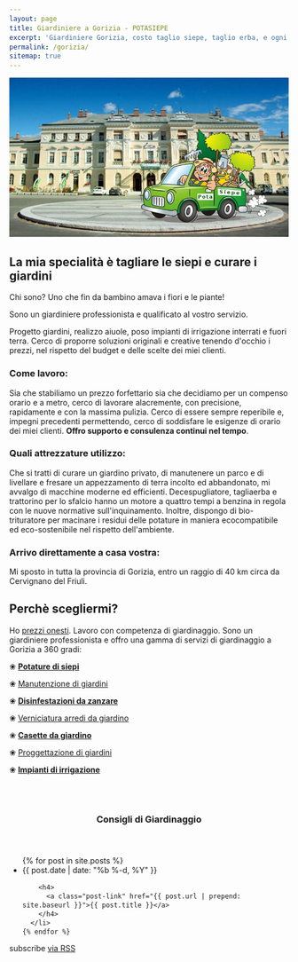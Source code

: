 ```yaml
---
layout: page
title: Giardiniere a Gorizia - POTASIEPE
excerpt: 'Giardiniere Gorizia, costo taglio siepe, taglio erba, e ogni altra manutenzione del giardino e del verde al giusto prezzo! POTASIEPE, giardinaggio a Gorizia'
permalink: /gorizia/
sitemap: true
---
```

<img src="/img/gorizia.jpg" alt="Giardinaggio Gorizia, Giardiniere Gorizia" title="Giardinaggio Gorizia, Giardiniere Gorizia per taglio siepe low cost e tutti i lavori di giardinaggio di cui hai bisogno">

## La mia specialità è tagliare le siepi e curare i giardini
Chi sono? Uno che fin da bambino amava i fiori e le piante!

Sono un giardiniere professionista e qualificato al vostro servizio.

Progetto giardini, realizzo aiuole, poso impianti di irrigazione interrati e fuori terra. Cerco di proporre soluzioni originali e creative tenendo d'occhio i prezzi, nel rispetto del budget e delle scelte dei miei clienti.

### Come lavoro:
Sia che stabiliamo un prezzo forfettario sia che decidiamo per un compenso orario e a metro, cerco di lavorare alacremente, con precisione, rapidamente e con la massima pulizia.
Cerco di essere sempre reperibile e, impegni precedenti permettendo, cerco di soddisfare le esigenze di orario dei miei clienti. **Offro supporto e consulenza continui nel tempo**.

### Quali attrezzature utilizzo:
Che si tratti di curare un giardino privato, di manutenere un parco e di livellare e fresare un appezzamento di terra incolto ed abbandonato, mi avvalgo di macchine moderne ed efficienti. Decespugliatore, tagliaerba e trattorino per lo sfalcio hanno un motore a quattro tempi a benzina in regola con le nuove normative sull'inquinamento. Inoltre, dispongo di bio-trituratore per macinare i residui delle potature in maniera ecocompatibile ed eco-sostenibile nel rispetto dell'ambiente.

### Arrivo direttamente a casa vostra:
 Mi sposto in tutta la provincia di Gorizia, entro un raggio di 40 km circa da Cervignano del Friuli.


## Perchè scegliermi?
Ho <a href="/prezzi/" title="scopri Prezzi Giardiniere, Costo Taglio Siepe Gorizia">prezzi onesti</a>.
Lavoro con competenza di giardinaggio. Sono un giardiniere professionista e offro una gamma di
servizi di giardinaggio a Gorizia a 360 gradi:

<div class="page-content">
  <p>&#10048; <a href="/servizi-di-giardinaggio/potature-di-siepi" title="Potature di siepi"><b>Potature di siepi</b> </a>  </p>
  <p>&#10048; <a href="/servizi-di-giardinaggio/manutenzione-di-giardini-e-terrazze" title="Manutenzione di giardini e terrazze">Manutenzione di giardini</a>  </p>
  <p>&#10048; <a href="/servizi-di-giardinaggio/disinfestazioni" title="Disinfestazioni da zanzare e altri insetti"><b>Disinfestazioni da zanzare</b></a>  </p>
  <p>&#10048; <a href="/servizi-di-giardinaggio/verniciatura-arredi-da-giardino" title="Verniciatura arredi da giardino">Verniciatura arredi da giardino</a>  </p>
  <p>&#10048; <a href="/shop-online/casette-da-giardino" title=""> <b>Casette da giardino</b> </a></p>
  <p>&#10048; <a href="/servizi-di-giardinaggio/progettazione-di-giardini" title="Proggettazione di aiuole e di giardini">Proggettazione di giardini</a>  </p>
  <p>&#10048; <a href="/servizi-di-giardinaggio/impianti-di-irrigazione" title="Impianti di irrigazione"><b>Impianti di irrigazione</b> </a> </p>
</div>
<br/><br/>
<section>
<div class="comuni">
  <header>
  <h3>Consigli di Giardinaggio</h3>
  </header>
  <ul class="post-list">
    {% for post in site.posts %}
      <li>
        <span class="post-meta">{{ post.date | date: "%b %-d, %Y" }}</span>

        <h4>
          <a class="post-link" href="{{ post.url | prepend: site.baseurl }}">{{ post.title }}</a>
        </h4>
      </li>
    {% endfor %}
  </ul>

  <p class="rss-subscribe">subscribe <a href="{{ "/feed.xml" | prepend: site.baseurl }}">via RSS</a></p>

</div>
</section>
